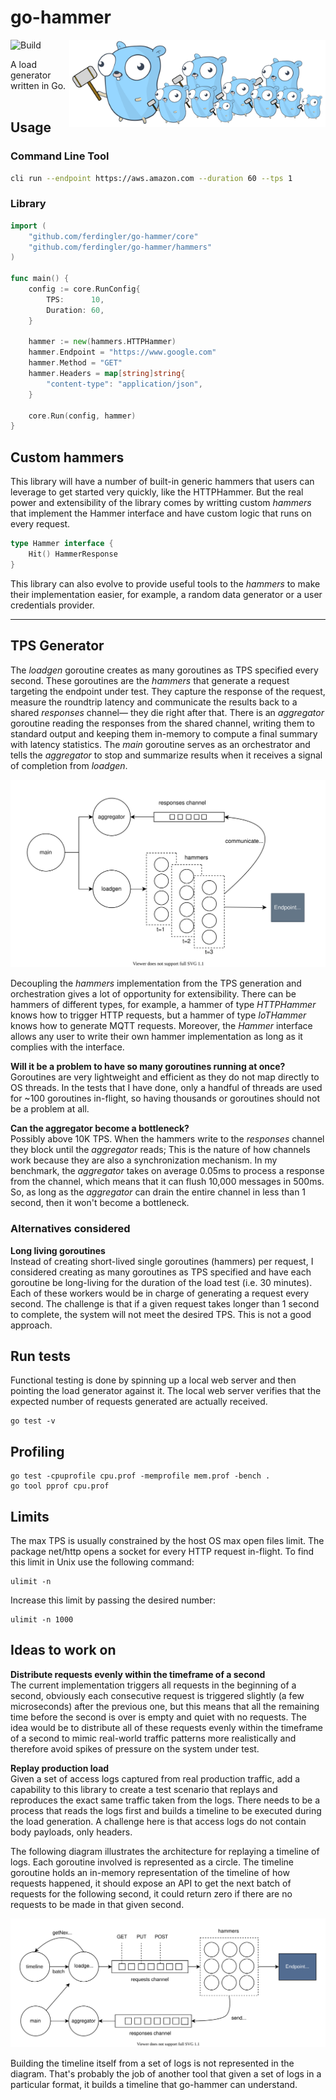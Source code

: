 # go-hammer

<img src="docs/logo.svg" align="right" height="140">

![Build](https://github.com/ferdingler/go-hammer/workflows/Build/badge.svg)

A load generator written in Go.
<br><br>

## Usage

### Command Line Tool

```bash
cli run --endpoint https://aws.amazon.com --duration 60 --tps 1
```

### Library

```go
import (
	"github.com/ferdingler/go-hammer/core"
	"github.com/ferdingler/go-hammer/hammers"
)

func main() {
	config := core.RunConfig{
		TPS:      10,
		Duration: 60,
	}

	hammer := new(hammers.HTTPHammer)
	hammer.Endpoint = "https://www.google.com"
	hammer.Method = "GET"
	hammer.Headers = map[string]string{
		"content-type": "application/json",
	}

	core.Run(config, hammer)
}
```

## Custom hammers

This library will have a number of built-in generic hammers that users can leverage to get started very quickly, like the HTTPHammer. But the real power and extensibility of the library comes by writting custom _hammers_ that implement the Hammer interface and have custom logic that runs on every request.

```go
type Hammer interface {
	Hit() HammerResponse
}
```

This library can also evolve to provide useful tools to the _hammers_ to make their implementation easier, for example, a random data generator or a user credentials provider. 

<hr>

## TPS Generator

The _loadgen_ goroutine creates as many goroutines as TPS specified every second. These goroutines are the _hammers_ that generate a request targeting the endpoint under test. They capture the response of the request, measure the roundtrip latency and communicate the results back to a shared _responses_ channel–– they die right after that. There is an _aggregator_ goroutine reading the responses from the shared channel, writing them to standard output and keeping them in-memory to compute a final summary with latency statistics. The _main_ goroutine serves as an orchestrator and tells the _aggregator_ to stop and summarize results when it receives a signal of completion from _loadgen_. 

![Goroutines](docs/goroutines.svg)

Decoupling the _hammers_ implementation from the TPS generation and orchestration gives a lot of opportunity for extensibility. There can be hammers of different types, for example, a hammer of type _HTTPHammer_ knows how to trigger HTTP requests, but a hammer of type _IoTHammer_ knows how to generate MQTT requests. Moreover, the _Hammer_ interface allows any user to write their own hammer implementation as long as it complies with the interface. 

**Will it be a problem to have so many goroutines running at once?**  
Goroutines are very lightweight and efficient as they do not map directly to OS threads. In the tests that I have done, only a handful of threads are used for ~100 goroutines in-flight, so having thousands or goroutines should not be a problem at all. 

**Can the aggregator become a bottleneck?**  
Possibly above 10K TPS. When the hammers write to the _responses_ channel they block until the _aggregator_ reads; This is the nature of how channels work because they are also a synchronization mechanism. In my benchmark, the _aggregator_ takes on average 0.05ms to process a response from the channel, which means that it can flush 10,000 messages in 500ms. So, as long as the _aggregator_ can drain the entire channel in less than 1 second, then it won't become a bottleneck.

### Alternatives considered

**Long living goroutines**  
Instead of creating short-lived single goroutines (hammers) per request, I considered creating as many goroutines as TPS specified and have each goroutine be long-living for the duration of the load test (i.e. 30 minutes). Each of these workers would be in charge of generating a request every second. The challenge is that if a given request takes longer than 1 second to complete, the system will not meet the desired TPS. This is not a good approach. 

## Run tests

Functional testing is done by spinning up a local web server and then pointing the load generator against it. The local web server verifies that the expected number of requests generated are actually received.

```
go test -v
```

## Profiling

```
go test -cpuprofile cpu.prof -memprofile mem.prof -bench .
go tool pprof cpu.prof
```

## Limits

The max TPS is usually constrained by the host OS max open files limit. The package net/http opens a socket for every HTTP request in-flight. To find this limit in Unix use the following command:

```
ulimit -n
```

Increase this limit by passing the desired number:

```
ulimit -n 1000
```

## Ideas to work on

**Distribute requests evenly within the timeframe of a second**  
The current implementation triggers all requests in the beginning of a second, obviously each consecutive request is triggered slightly (a few microseconds) after the previous one, but this means that all the remaining time before the second is over is empty and quiet with no requests. The idea would be to distribute all of these requests evenly within the timeframe of a second to mimic real-world traffic patterns more realistically and therefore avoid spikes of pressure on the system under test.

**Replay production load**  
Given a set of access logs captured from real production traffic, add a capability to this library to create a test scenario that replays and reproduces the exact same traffic taken from the logs. There needs to be a process that reads the logs first and builds a timeline to be executed during the load generation. A challenge here is that access logs do not contain body payloads, only headers. 

The following diagram illustrates the architecture for replaying a timeline of logs. Each goroutine involved is represented as a circle. The timeline goroutine holds an in-memory representation of the timeline of how requests happened, it should expose an API to get the next batch of requests for the following second, it could return zero if there are no requests to be made in that given second. 

![ReplayLogs](docs/replaylogs.svg)

Building the timeline itself from a set of logs is not represented in the diagram. That's probably the job of another tool that given a set of logs in a particular format, it builds a timeline that go-hammer can understand. 